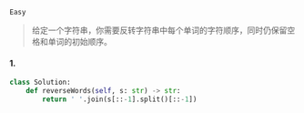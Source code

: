 `Easy`

> 给定一个字符串，你需要反转字符串中每个单词的字符顺序，同时仍保留空格和单词的初始顺序。

#### 1. 

```python
class Solution:
    def reverseWords(self, s: str) -> str:
        return ' '.join(s[::-1].split()[::-1])
```


